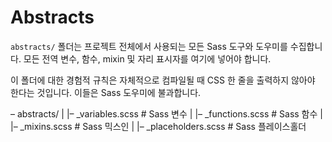 # Abstracts

`abstracts/` 폴더는 프로젝트 전체에서 사용되는 모든 Sass 도구와 도우미를 수집합니다. 모든 전역 변수, 함수, mixin 및 자리 표시자를 여기에 넣어야 합니다.

이 폴더에 대한 경험적 규칙은 자체적으로 컴파일될 때 CSS 한 줄을 출력하지 않아야 한다는 것입니다. 이들은 Sass 도우미에 불과합니다.

– abstracts/
|   |– _variables.scss    # Sass 변수
|   |– _functions.scss    # Sass 함수
|   |– _mixins.scss       # Sass 믹스인
|   |– _placeholders.scss # Sass 플레이스홀더

